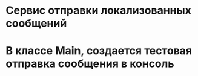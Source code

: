 
# Сервис отправки локализованных сообщений

В классе Main, создается тестовая отправка сообщения в консоль
=======
